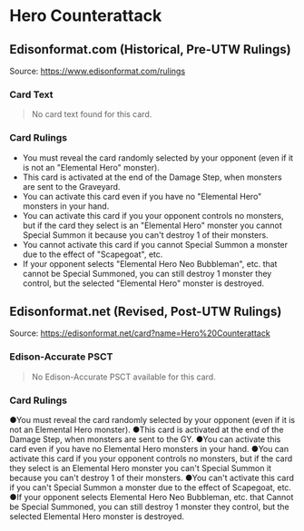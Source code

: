 # Hero Counterattack

## Edisonformat.com (Historical, Pre-UTW Rulings)

Source: https://www.edisonformat.com/rulings

### Card Text

> No card text found for this card.

### Card Rulings

*   You must reveal the card randomly selected by your opponent (even if it is not an "Elemental Hero" monster).
*   This card is activated at the end of the Damage Step, when monsters are sent to the Graveyard.
*   You can activate this card even if you have no "Elemental Hero" monsters in your hand.
*   You can activate this card if you your opponent controls no monsters, but if the card they select is an "Elemental Hero" monster you cannot Special Summon it because you can't destroy 1 of their monsters.
*   You cannot activate this card if you cannot Special Summon a monster due to the effect of "Scapegoat", etc.
*   If your opponent selects "Elemental Hero Neo Bubbleman", etc. that cannot be Special Summoned, you can still destroy 1 monster they control, but the selected "Elemental Hero" monster is destroyed.

## Edisonformat.net (Revised, Post-UTW Rulings)

Source: https://edisonformat.net/card?name=Hero%20Counterattack

### Edison-Accurate PSCT

> No Edison-Accurate PSCT available for this card.

### Card Rulings

●You must reveal the card randomly selected by your opponent (even if it is not an Elemental Hero monster).
●This card is activated at the end of the Damage Step, when monsters are sent to the GY.
●You can activate this card even if you have no Elemental Hero monsters in your hand.
●You can activate this card if you your opponent controls no monsters, but if the card they select is an Elemental Hero monster you can't Special Summon it because you can't destroy 1 of their monsters.
●You can't activate this card if you can't Special Summon a monster due to the effect of Scapegoat, etc.
●If your opponent selects Elemental Hero Neo Bubbleman, etc. that Cannot be Special Summoned, you can still destroy 1 monster they control, but the selected Elemental Hero monster is destroyed.
            